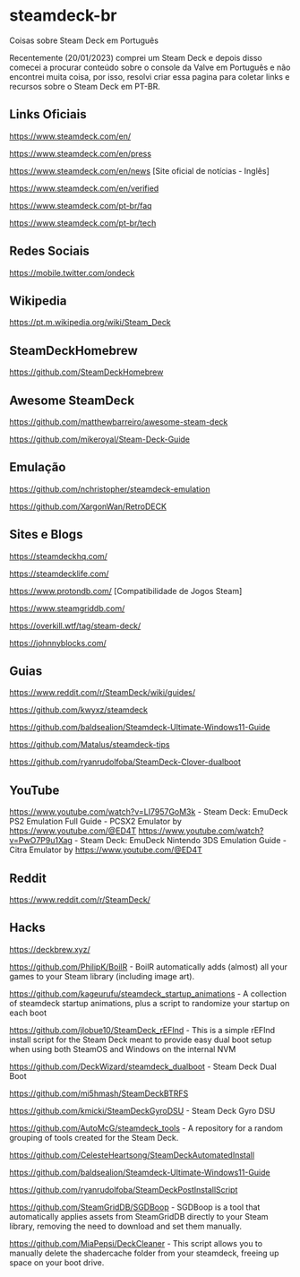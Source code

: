# steamdeck-br
Coisas sobre Steam Deck em Português

Recentemente (20/01/2023) comprei um Steam Deck e depois disso comecei a procurar conteúdo sobre o console da Valve em Português e não encontrei muita coisa, por isso, resolvi criar essa pagina para coletar links e recursos sobre o Steam Deck em PT-BR.

## Links Oficiais
https://www.steamdeck.com/en/

https://www.steamdeck.com/en/press

https://www.steamdeck.com/en/news [Site oficial de notícias - Inglês]

https://www.steamdeck.com/en/verified

https://www.steamdeck.com/pt-br/faq

https://www.steamdeck.com/pt-br/tech


## Redes Sociais
https://mobile.twitter.com/ondeck

## Wikipedia
https://pt.m.wikipedia.org/wiki/Steam_Deck

## SteamDeckHomebrew
https://github.com/SteamDeckHomebrew

## Awesome SteamDeck
https://github.com/matthewbarreiro/awesome-steam-deck

https://github.com/mikeroyal/Steam-Deck-Guide

## Emulação
https://github.com/nchristopher/steamdeck-emulation

https://github.com/XargonWan/RetroDECK


## Sites e Blogs
https://steamdeckhq.com/

https://steamdecklife.com/

https://www.protondb.com/ [Compatibilidade de Jogos Steam]

https://www.steamgriddb.com/

https://overkill.wtf/tag/steam-deck/

https://johnnyblocks.com/

## Guias
https://www.reddit.com/r/SteamDeck/wiki/guides/

https://github.com/kwyxz/steamdeck

https://github.com/baldsealion/Steamdeck-Ultimate-Windows11-Guide

https://github.com/Matalus/steamdeck-tips

https://github.com/ryanrudolfoba/SteamDeck-Clover-dualboot


## YouTube

https://www.youtube.com/watch?v=LI7957GoM3k - Steam Deck: EmuDeck PS2 Emulation Full Guide - PCSX2 Emulator by https://www.youtube.com/@ED4T
https://www.youtube.com/watch?v=PwO7P9u1Xag - Steam Deck: EmuDeck Nintendo 3DS Emulation Guide - Citra Emulator  by https://www.youtube.com/@ED4T

## Reddit
https://www.reddit.com/r/SteamDeck/

## Hacks
https://deckbrew.xyz/

https://github.com/PhilipK/BoilR - BoilR automatically adds (almost) all your games to your Steam library (including image art).

https://github.com/kageurufu/steamdeck_startup_animations - A collection of steamdeck startup animations, plus a script to randomize your startup on each boot

https://github.com/jlobue10/SteamDeck_rEFInd - This is a simple rEFInd install script for the Steam Deck meant to provide easy dual boot setup when using both SteamOS and Windows on the internal NVM

https://github.com/DeckWizard/steamdeck_dualboot - Steam Deck Dual Boot

https://github.com/mi5hmash/SteamDeckBTRFS

https://github.com/kmicki/SteamDeckGyroDSU - Steam Deck Gyro DSU

https://github.com/AutoMcG/steamdeck_tools - A repository for a random grouping of tools created for the Steam Deck.

https://github.com/CelesteHeartsong/SteamDeckAutomatedInstall

https://github.com/baldsealion/Steamdeck-Ultimate-Windows11-Guide

https://github.com/ryanrudolfoba/SteamDeckPostInstallScript

https://github.com/SteamGridDB/SGDBoop - SGDBoop is a tool that automatically applies assets from SteamGridDB directly to your Steam library, removing the need to download and set them manually.

https://github.com/MiaPepsi/DeckCleaner - This script allows you to manually delete the shadercache folder from your steamdeck, freeing up space on your boot drive.


